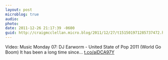 ```yaml
---
layout: post
microblog: true
audio: 
photo: 
date: 2011-12-26 21:17:39 -0600
guid: http://craigmcclellan.micro.blog/2011/12/27/t151501971285737472.html
---
```

Video: Music Monday 07: DJ Earworm - United State of Pop 2011 (World Go Boom) It has been a long time since... [t.co/aiDCA97Y](http://t.co/aiDCA97Y)
